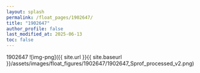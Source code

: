 ```yaml
---
layout: splash
permalink: /float_pages/1902647/
title: "1902647"
author_profile: false
last_modified_at: 2025-06-13
toc: false
---
```

 
1902647
![img-png]({{ site.url }}{{ site.baseurl }}/assets/images/float_figures/1902647/1902647_Sprof_processed_v2.png)